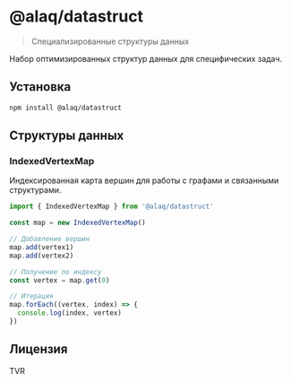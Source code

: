 # @alaq/datastruct

> Специализированные структуры данных

Набор оптимизированных структур данных для специфических задач.

## Установка

```bash
npm install @alaq/datastruct
```

## Структуры данных

### IndexedVertexMap

Индексированная карта вершин для работы с графами и связанными структурами.

```typescript
import { IndexedVertexMap } from '@alaq/datastruct'

const map = new IndexedVertexMap()

// Добавление вершин
map.add(vertex1)
map.add(vertex2)

// Получение по индексу
const vertex = map.get(0)

// Итерация
map.forEach((vertex, index) => {
  console.log(index, vertex)
})
```

## Лицензия

TVR
